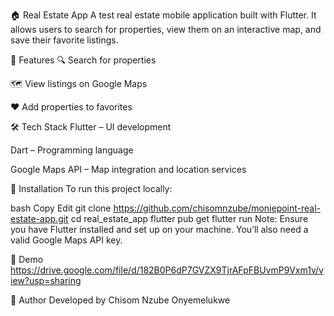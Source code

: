 🏠 Real Estate App
A test real estate mobile application built with Flutter. It allows users to search for properties, view them on an interactive map, and save their favorite listings.

🚀 Features
🔍 Search for properties

🗺️ View listings on Google Maps

❤️ Add properties to favorites

🛠️ Tech Stack
Flutter – UI development

Dart – Programming language

Google Maps API – Map integration and location services

📲 Installation
To run this project locally:

bash
Copy
Edit
git clone https://github.com/chisomnzube/moniepoint-real-estate-app.git
cd real_estate_app
flutter pub get
flutter run
Note: Ensure you have Flutter installed and set up on your machine. You’ll also need a valid Google Maps API key.

📸 Demo
https://drive.google.com/file/d/182B0P6dP7GVZX9TjrAFpFBUvmP9Vxm1v/view?usp=sharing

👤 Author
Developed by Chisom Nzube Onyemelukwe